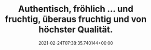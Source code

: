 ---
date: '2021-02-24T07:38:35.740144+00:00'
found_at: '2014-12-22'
found_url: http://www.eckes-granini.de/de/markenwelt/yo-sirup.html
title: Authentisch, fröhlich … und fruchtig, überaus fruchtig und von höchster Qualität.
---